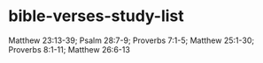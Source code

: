 # bible-verses-study-list
 Matthew 23:13-39; Psalm 28:7-9; Proverbs 7:1-5; Matthew 25:1-30; Proverbs 8:1-11; Matthew 26:6-13
